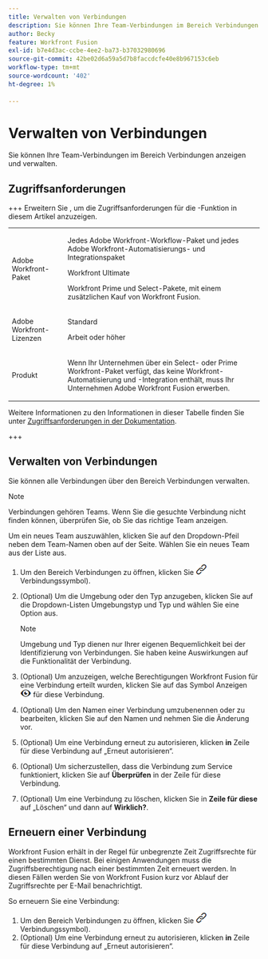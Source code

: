 ```yaml
---
title: Verwalten von Verbindungen
description: Sie können Ihre Team-Verbindungen im Bereich Verbindungen anzeigen und verwalten.
author: Becky
feature: Workfront Fusion
exl-id: b7e4d3ac-ccbe-4ee2-ba73-b37032980696
source-git-commit: 42be02d6a59a5d7b8faccdcfe40e8b967153c6eb
workflow-type: tm+mt
source-wordcount: '402'
ht-degree: 1%

---
```


# Verwalten von Verbindungen

Sie können Ihre Team-Verbindungen im Bereich Verbindungen anzeigen und verwalten.

## Zugriffsanforderungen

+++ Erweitern Sie , um die Zugriffsanforderungen für die -Funktion in diesem Artikel anzuzeigen.

<table style="table-layout:auto">
 <col> 
 <col> 
 <tbody> 
  <tr> 
   <td role="rowheader">Adobe Workfront-Paket</td> 
   <td> <p>Jedes Adobe Workfront-Workflow-Paket und jedes Adobe Workfront-Automatisierungs- und Integrationspaket</p><p>Workfront Ultimate</p><p>Workfront Prime und Select-Pakete, mit einem zusätzlichen Kauf von Workfront Fusion.</p> </td> 
  </tr> 
  <tr data-mc-conditions=""> 
   <td role="rowheader">Adobe Workfront-Lizenzen</td> 
   <td> <p>Standard</p><p>Arbeit oder höher</p> </td> 
  </tr> 
  <tr> 
   <td role="rowheader">Produkt</td> 
   <td>
   <p>Wenn Ihr Unternehmen über ein Select- oder Prime Workfront-Paket verfügt, das keine Workfront-Automatisierung und -Integration enthält, muss Ihr Unternehmen Adobe Workfront Fusion erwerben.</li></ul>
   </td> 
  </tr>
 </tbody> 
</table>

Weitere Informationen zu den Informationen in dieser Tabelle finden Sie unter [Zugriffsanforderungen in der Dokumentation](/help/workfront-fusion/references/licenses-and-roles/access-level-requirements-in-documentation.md).

+++

## Verwalten von Verbindungen

Sie können alle Verbindungen über den Bereich Verbindungen verwalten.

>[!NOTE]
>
>Verbindungen gehören Teams. Wenn Sie die gesuchte Verbindung nicht finden können, überprüfen Sie, ob Sie das richtige Team anzeigen.
>
>Um ein neues Team auszuwählen, klicken Sie auf den Dropdown-Pfeil neben dem Team-Namen oben auf der Seite. Wählen Sie ein neues Team aus der Liste aus.

1. Um den Bereich Verbindungen zu öffnen, klicken Sie ![&#x200B; der linken Navigationsleiste auf Verbindungen &#x200B;](assets/connections-icon.png)Verbindungssymbol).
1. (Optional) Um die Umgebung oder den Typ anzugeben, klicken Sie auf die Dropdown-Listen Umgebungstyp und Typ und wählen Sie eine Option aus.

   >[!NOTE]
   >
   >Umgebung und Typ dienen nur Ihrer eigenen Bequemlichkeit bei der Identifizierung von Verbindungen. Sie haben keine Auswirkungen auf die Funktionalität der Verbindung.

1. (Optional) Um anzuzeigen, welche Berechtigungen Workfront Fusion für eine Verbindung erteilt wurden, klicken Sie auf das Symbol Anzeigen ![Verbindungsberechtigungen anzeigen](assets/view-connection-permissions.png) für diese Verbindung.
1. (Optional) Um den Namen einer Verbindung umzubenennen oder zu bearbeiten, klicken Sie auf den Namen und nehmen Sie die Änderung vor.
1. (Optional) Um eine Verbindung erneut zu autorisieren, klicken **in** Zeile für diese Verbindung auf „Erneut autorisieren“.
1. (Optional) Um sicherzustellen, dass die Verbindung zum Service funktioniert, klicken Sie auf **Überprüfen** in der Zeile für diese Verbindung.
1. (Optional) Um eine Verbindung zu löschen, klicken Sie in **Zeile für diese** auf „Löschen“ und dann auf **Wirklich?**.

## Erneuern einer Verbindung

Workfront Fusion erhält in der Regel für unbegrenzte Zeit Zugriffsrechte für einen bestimmten Dienst. Bei einigen Anwendungen muss die Zugriffsberechtigung nach einer bestimmten Zeit erneuert werden. In diesen Fällen werden Sie von Workfront Fusion kurz vor Ablauf der Zugriffsrechte per E-Mail benachrichtigt.

So erneuern Sie eine Verbindung:

1. Um den Bereich Verbindungen zu öffnen, klicken Sie ![&#x200B; der linken Navigationsleiste auf Verbindungen &#x200B;](assets/connections-icon.png)Verbindungssymbol).
1. (Optional) Um eine Verbindung erneut zu autorisieren, klicken **in** Zeile für diese Verbindung auf „Erneut autorisieren“.
